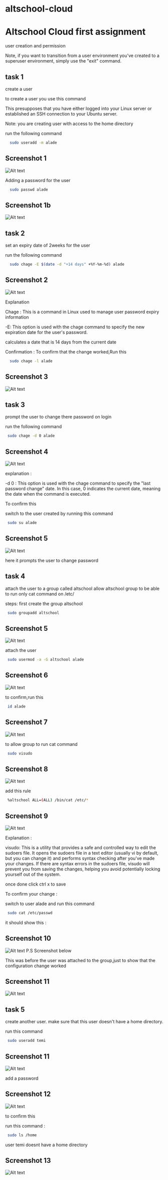 # altschool-cloud


# Altschool Cloud first assignment

user creation and permission


Note, if you want to transition from a user environment you've created to a superuser environment, simply use the "exit" command.

## task 1

create a user

to create a user you use this command

This presupposes that you have either logged into your Linux server or established an SSH connection to your Ubuntu server.


Note: you are creating user with access to the home directory





 run the following command

```bash
  sudo useradd -m alade
```


## Screenshot 1

![Alt text](Images/Screenshot7.png)


Adding a password for the user


```bash
  sudo passwd alade
```

## Screenshot 1b

![Alt text](Images/Screenshot20.png)



## task 2
set an expiry date of 2weeks for the user

run the following command

```bash
  sudo chage -E $(date -d "+14 days" +%Y-%m-%d) alade
```

## Screenshot 2

![Alt text](Images/screenshot2.png)

Explanation

Chage : This is a command in Linux used to manage user password expiry information

-E: This option is used with the chage command to specify the new expiration date for the user's password.

calculates a date that is 14 days from the current date

Confirmation :
To confirm that the change worked,Run this

```bash
  sudo chage -l alade
```

## Screenshot 3

![Alt text](Images/Screenshot6.png)

## task 3

prompt the user to change there password on login

run the following command

```bash
 sudo chage -d 0 alade

```

## Screenshot 4

![Alt text](Images/Screenshot3.png)

explanation :

-d 0 : This option is used with the chage command to specify the "last password change" date. In this case, 0 indicates the current date, meaning the date when the command is executed.

To confirm this

switch to the user created by running this command

```bash
 sudo su alade

```

## Screenshot 5

![Alt text](Images/Screenshot8.png)

here it prompts the user to change password
## task 4

attach the user to a group called altschool
allow altschool group to be able to run only cat command on /etc/

steps:
first create the group altschool

```bash
 sudo groupadd altschool

```
## Screenshot 5

![Alt text](Images/Screenshot10.png)


attach the user

```bash
 sudo usermod -a -G altschool alade

```

## Screenshot 6

![Alt text](Images/Screenshot5.png)

to confirm,run this

```bash
 id alade

```

## Screenshot 7

![Alt text](Images/Screenshot9.png)

to allow group to run cat command

```bash
 sudo visudo

```
## Screenshot 8

![Alt text](Images/Screenshot11.png)

add this rule

```bash
 %altschool ALL=(ALL) /bin/cat /etc/*


```

## Screenshot 9

![Alt text](Images/Screenshot13.png)

Explanation :

visudo: This is a utility that provides a safe and controlled way to edit the sudoers file. It opens the sudoers file in a text editor (usually vi by default, but you can change it) and performs syntax checking after you've made your changes. If there are syntax errors in the sudoers file, visudo will prevent you from saving the changes, helping you avoid potentially locking yourself out of the system.

once done click ctrl x to save

To confirm your change :

switch to user alade and run this command

```bash
 sudo cat /etc/passwd

```

it should show this :

## Screenshot 10

![Alt text](Images/Screenshot14.png)
P.S
Screenshot below 

This was before the user was attached to the group,just to show that the configuration change worked

## Screenshot 11

![Alt text](Images/Screenshot15.png)





## task 5

create another user. make sure that this user doesn't have a home directory.

run this command

```bash
 sudo useradd temi

```

## Screenshot 11

![Alt text](Images/secrenshot1.png)

add a password

## Screenshot 12

![Alt text](Images/Screenshot16.png)

to confirm this

run this command :

```bash
 sudo ls /home

```

user temi doesnt have a home directory

## Screenshot 13

![Alt text](Images/screenshot25.png)